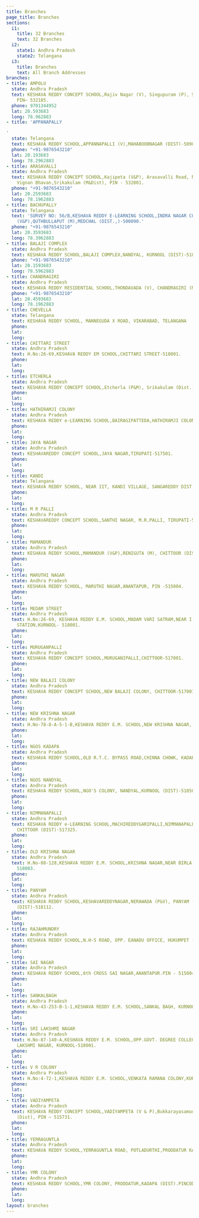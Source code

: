 ```yaml
---
title: Branches
page_title: Branches
sections:
  i1:
    title: 32 Branches
    text: 32 Branches
  i2:
    state1: Andhra Pradesh
    state2: Telangana
  i3:
    title: Branches
    text: All Branch Addresses
branches:
- title: AMPOLU
  state: Andhra Pradesh
  text: KESHAVA REDDY CONCEPT SCHOOL,Rajiv Nagar (V), Singupuram (P), Srikakulam (M&Dist),
    PIN– 532185.
  phone: 9701344952
  lat: 20.593683
  long: 78.962883
- title: 'APPANAPALLY

'
  state: Telangana
  text: KESHAVA REDDY SCHOOL,APPANNAPALLI (V),MAHABOOBNAGAR (DIST)-509001.
  phone: "+91-9876543210"
  lat: 20.193683
  long: 78.2962883
- title: ARASAVALLI
  state: Andhra Pradesh
  text: KESHAVA REDDY CONCEPT SCHOOL,Kajipeta (V&P), Arasavalli Road, Near - Indira
    Vignan Bhavan,Srikakulam (M&Dist), PIN - 532001.
  phone: "+91-9876543210"
  lat: 20.2593683
  long: 78.1962883
- title: BACHUPALLY
  state: Telangana
  text: 'SURVEY NO: 56/B,KESHAVA REDDY E-LEARNING SCHOOL,INDRA NAGAR COLONY,BACHUPALLY
    (V&P),QUTHBULLAPUT (M),MEDCHAL (DIST.,)-500090.'
  phone: "+91-9876543210"
  lat: 20.3593683
  long: 78.3962883
- title: BALAJI COMPLEX
  state: Andhra Pradesh
  text: KESHAVA REDDY SCHOOL,BALAJI COMPLEX,NANDYAL, KURNOOL (DIST)-518501.
  phone: "+91-9876543210"
  lat: 20.1593683
  long: 78.5962883
- title: CHANDRAGIRI
  state: Andhra Pradesh
  text: KESHAVA REDDY RESIDENTIAL SCHOOL,THONDAVADA (V), CHANDRAGIRI (M),TIRUPATI-517101.
  phone: "+91-9876543210"
  lat: 20.4593683
  long: 78.1962883
- title: CHEVELLA
  state: Telangana
  text: KESHAVA REDDY SCHOOL, MANNEGUDA X ROAD, VIKARABAD, TELANGANA
  phone: 
  lat: 
  long: 
- title: CHITTARI STREET
  state: Andhra Pradesh
  text: H.No:26-69,KESHAVA REDDY EM SCHOOL,CHITTARI STREET-518001.
  phone: 
  lat: 
  long: 
- title: ETCHERLA
  state: Andhra Pradesh
  text: KESHAVA REDDY CONCEPT SCHOOL,Etcherla (P&M), Srikakulam (Dist.)- 532410.
  phone: 
  lat: 
  long: 
- title: HATHIRAMJI COLONY
  state: Andhra Pradesh
  text: KESHAVA REDDY e-LEARNING SCHOOL,BAIRAGIPATTEDA,HATHIRAMJI COLONY, TIRUPATI-517507.
  phone: 
  lat: 
  long: 
- title: JAYA NAGAR
  state: Andhra Pradesh
  text: KESHAVAREDDY CONCEPT SCHOOL,JAYA NAGAR,TIRUPATI-517501.
  phone: 
  lat: 
  long: 
- title: KANDI
  state: Telangana
  text: KESHAVA REDDY SCHOOL, NEAR IIT, KANDI VILLAGE, SANGAREDDY DIST., TELANGANA
  phone: 
  lat: 
  long: 
- title: M R PALLI
  state: Andhra Pradesh
  text: KESHAVAREDDY CONCEPT SCHOOL,SANTHI NAGAR, M.R.PALLI, TIRUPATI-517502.
  phone: 
  lat: 
  long: 
- title: MAMANDUR
  state: Andhra Pradesh
  text: KESHAVA REDDY SCHOOL,MAMANDUR (V&P),RENIGUTA (M), CHITTOOR (DIST)-517520.
  phone: 
  lat: 
  long: 
- title: MARUTHI NAGAR
  state: Andhra Pradesh
  text: KESHAVA REDDY SCHOOL, MARUTHI NAGAR,ANANTAPUR, PIN -515004.
  phone: 
  lat: 
  long: 
- title: MEDAM STREET
  state: Andhra Pradesh
  text: H.No:26-69, KESHAVA REDDY E.M. SCHOOL,MADAM VARI SATRAM,NEAR I TOWN POLICE
    STATION,KURNOOL- 518001.
  phone: 
  lat: 
  long: 
- title: MURUGANPALLI
  state: Andhra Pradesh
  text: KESHAVA REDDY CONCEPT SCHOOL,MURUGANIPALLI,CHITTOOR-517001.
  phone: 
  lat: 
  long: 
- title: NEW BALAJI COLONY
  state: Andhra Pradesh
  text: KESHAVA REDDY CONCEPT SCHOOL,NEW BALAJI COLONY, CHITTOOR-517001.
  phone: 
  lat: 
  long: 
- title: NEW KRISHNA NAGAR
  state: Andhra Pradesh
  text: H.No-78-8-A-5-1-B,KESHAVA REDDY E.M. SCHOOL,NEW KRISHNA NAGAR, KURNOOL- 518003.
  phone: 
  lat: 
  long: 
- title: NGOS KADAPA
  state: Andhra Pradesh
  text: KESHAVA REDDY SCHOOL,OLD R.T.C. BYPASS ROAD,CHINNA CHOWK, KADAPA.-516002.
  phone: 
  lat: 
  long: 
- title: NGOS NANDYAL
  state: Andhra Pradesh
  text: KESHAVA REDDY SCHOOL,NGO'S COLONY, NANDYAL,KURNOOL (DIST)-518502.
  phone: 
  lat: 
  long: 
- title: NIMMANAPALLI
  state: Andhra Pradesh
  text: KESHAVA REDDY e-LEARNING SCHOOL,MACHIREDDYGARIPALLI,NIMMANAPALLI (M),MADANAPALLI,
    CHITTOOR (DIST)-517325.
  phone: 
  lat: 
  long: 
- title: OLD KRISHNA NAGAR
  state: Andhra Pradesh
  text: H.No-80-128,KESHAVA REDDY E.M. SCHOOL,KRISHNA NAGAR,NEAR BIRLA GATE, KURNOOL-
    518003.
  phone: 
  lat: 
  long: 
- title: PANYAM
  state: Andhra Pradesh
  text: KESHAVA REDDY SCHOOL,KESHAVAREDDYNAGAR,NERAWADA (P&V), PANYAM (M),KURNOOL
    (DIST)-518112.
  phone: 
  lat: 
  long: 
- title: RAJAHMUNDRY
  state: Andhra Pradesh
  text: KESHAVA REDDY SCHOOL,N.H-5 ROAD, OPP. EANADU OFFICE, HUKUMPET (V), RAJAHMUNDRY-533107
  phone: 
  lat: 
  long: 
- title: SAI NAGAR
  state: Andhra Pradesh
  text: KESHAVA REDDY SCHOOL,6th CROSS SAI NAGAR,ANANTAPUR.PIN - 515004.
  phone: 
  lat: 
  long: 
- title: SANKALBAGH
  state: Andhra Pradesh
  text: H.No-43-253-B-1-1,KESHAVA REDDY E.M. SCHOOL,SANKAL BAGH, KURNOOL- 518004.
  phone: 
  lat: 
  long: 
- title: SRI LAKSHMI NAGAR
  state: Andhra Pradesh
  text: H.No-87-140-A,KESHAVA REDDY E.M. SCHOOL,OPP.GOVT. DEGREE COLLEGE FOR MEN,SRI
    LAKSHMI NAGAR, KURNOOL-518001.
  phone: 
  lat: 
  long: 
- title: V R COLONY
  state: Andhra Pradesh
  text: H.No:4-72-1,KESHAVA REDDY E.M. SCHOOL,VENKATA RAMANA COLONY,KURNOOL- 518004.
  phone: 
  lat: 
  long: 
- title: VADIYAMPETA
  state: Andhra Pradesh
  text: KESHAVA REDDY CONCEPT SCHOOL,VADIYAMPETA (V & P),Bukkarayasamudram (M),Anantapur
    (Dist), PIN – 515731.
  phone: 
  lat: 
  long: 
- title: YERRAGUNTLA
  state: Andhra Pradesh
  text: KESHAVA REDDY SCHOOL,YERRAGUNTLA ROAD, POTLADURTHI,PRODDATUR KADAPA (DIST)-516360.
  phone: 
  lat: 
  long: 
- title: YMR COLONY
  state: Andhra Pradesh
  text: KESHAVA REDDY SCHOOL,YMR COLONY, PRODDATUR,KADAPA (DIST).PINCODE-516360.
  phone: 
  lat: 
  long: 
layout: branches
---
```


